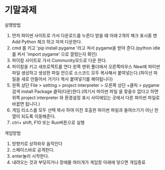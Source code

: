 # 기말과제
실행방법

1. 먼저 파이썬 사이트로 가서 다운로드를 누른다 받을 떄 아래 2개의 채크 표시중 맨 Add Python 체크 하고 마져 다운한다.
2. cmd 를 키고 'pip install pygame '라고 쳐서 pygame을 받아 준다.(python idle를 켜서 'import pygame' 으로 깔렸는지 확인)
3. 파이참 사이트로 가서 Community모드로 다운 한다.
4. 파이참을 키고 새프로젝트를 연다 왼쪽 맨위 폴더에서 오른쪽마우스 New에 파이썬 파일 생성하고 생성한 파일 안으로 소스코드 모두 복사해서 붙여넣는다.(파이선 파일을 새로 만들어서 거기다 복사 붙여넣기를 해야됩니다)
5. 왼쪽 상단 File > setting > project interpreter > 오른쪽 상단 +클릭 > pygame 검색 install Package 클릭(다운)한다.(여기서 파이썬 파일 을 찾을수 없다고 하면 위쪽 project interpreter 와 환경설정 표시 사이에있는 곳에서 다른 파이썬 파일로 바꿉면 됩니다.)
6. 게임 리소스를 모두 선택 복사 하여 이전 호출한 파이썬 파일과 들여쓰기가 아닌 한 열이 되도록 이동해준다.
7. ctri+ shift, F10 또는 Run버튼으로 실행

게임방범

1. 방향키로 상하좌우 움직인다
2. 스페이스바로 공격한다.
3. enter눌러 시작한다.
4. 내려오는 것과 부딪히거나 장애물 여러개가 게임창 아래에 닿으면 개임종료
